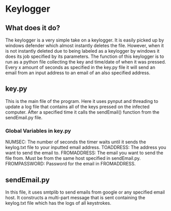 # Keylogger
 
## What does it do?
The keylogger is a very simple take on a keylogger. It is easily picked up by windows defender which almost instantly deletes the file. However, when it is not instantly deleted due to being labeled as a keylogger by windows it does its job specified by its parameters. The function of this keylogger is to run as a python file collecting the key and time/date of when it was pressed. Every x amount of seconds as specified in the key.py file it will send an email from an input address to an email of an also specified address.
## key.py
This is the main file of the program. Here it uses pynput and threading to update a log file that contains all of the keys pressed on the infected computer. After a specified time it calls the sendEmail() function from the sendEmail.py file.
### Global Variables in key.py
NUMSEC: The number of seconds the timer waits until it sends the keylog.txt file to your inputted email address.
TOADDRESS: The address you want to send the email to.
FROMADDRESS: The email you want to send the file from. Must be from the same host specified in sendEmail.py.
FROMPASSWORD: Password for the email in FROMADDRESS.
## sendEmail.py
In this file, it uses smtplib to send emails from google or any specified email host. It constructs a multi-part message that is sent containing the keylog.txt file which has the logs of all keystrokes.

